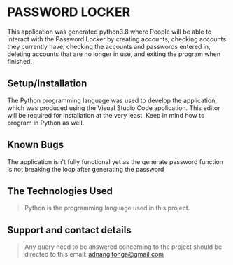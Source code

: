 # PASSWORD LOCKER
This application was generated python3.8 where People will be able to interact with the Password Locker by creating accounts, checking accounts they currently have, checking the accounts and passwords entered in, deleting accounts that are no longer in use, and exiting the program when finished.
            
## Setup/Installation
The Python programming language was used to develop the application, which was produced using the Visual Studio Code application. This editor will be required for installation at the very least. Keep in mind how to program in Python as well.

## Known Bugs
The application isn't fully functional yet as the generate password function is not breaking the loop after generating the password

## The Technologies Used
>Python is the programming language used in this project.

## Support and contact details
>Any query need to be answered concerning to the project should be directed to this email: adnangitonga@gmail.com